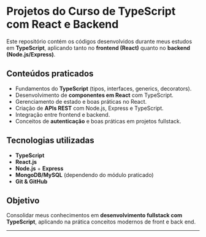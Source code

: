 # Projetos do Curso de TypeScript com React e Backend

Este repositório contém os códigos desenvolvidos durante meus estudos em **TypeScript**, aplicando tanto no **frontend (React)** quanto no **backend (Node.js/Express)**.

## Conteúdos praticados

- Fundamentos do **TypeScript** (tipos, interfaces, generics, decorators).
- Desenvolvimento de **componentes em React** com TypeScript.
- Gerenciamento de estado e boas práticas no React.
- Criação de **APIs REST** com Node.js, Express e TypeScript.
- Integração entre frontend e backend.
- Conceitos de **autenticação** e boas práticas em projetos fullstack.

## Tecnologias utilizadas

- **TypeScript**
- **React.js**
- **Node.js** + **Express**
- **MongoDB/MySQL** (dependendo do módulo praticado)
- **Git & GitHub**

## Objetivo

Consolidar meus conhecimentos em **desenvolvimento fullstack com TypeScript**, aplicando na prática conceitos modernos de front e back end.

---

